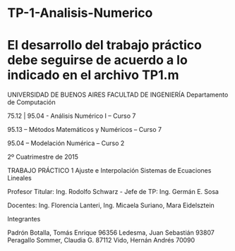 # TP-1-Analisis-Numerico
# El desarrollo del trabajo práctico debe seguirse de acuerdo a lo indicado en el archivo TP1.m

UNIVERSIDAD DE BUENOS AIRES FACULTAD DE  INGENIERÍA
Departamento de Computación

75.12 | 95.04 - Análisis Numérico I – Curso 7

95.13 – Métodos Matemáticos y Numéricos – Curso 7

95.04 – Modelación Numérica – Curso 2

2º Cuatrimestre de 2015

TRABAJO PRÁCTICO 1
Ajuste e Interpolación Sistemas de Ecuaciones Lineales

Profesor Titular:  Ing. Rodolfo Schwarz - Jefe de TP: Ing. Germán E. Sosa

Docentes:
Ing. Florencia Lanteri, Ing. Micaela Suriano, Mara Eidelsztein

Integrantes

Padrón
Botalla, Tomás Enrique
96356
Ledesma, Juan Sebastián
93807
Peragallo Sommer, Claudia G.
87112
Vido, Hernán Andrés
70090
